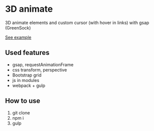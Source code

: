 <h1>3D animate</h1>
<p>3D animate elements and custom cursor (with hover in links) with gsap (GreenSock)</p>
<p><a href="https://systemshock89.github.io/3d-animate/">See example</a></p>

<h2>Used features</h2>
<ul>
    <li>gsap, requestAnimationFrame</li>
    <li>css transform, perspective</li>
    <li>Bootstrap grid</li>
    <li>js in modules</li>
    <li>webpack + gulp</li>
</ul>

<h2>How to use</h2>
<ol>
    <li>git clone</li>
    <li>npm i</li>
    <li>gulp</li>
</ol>